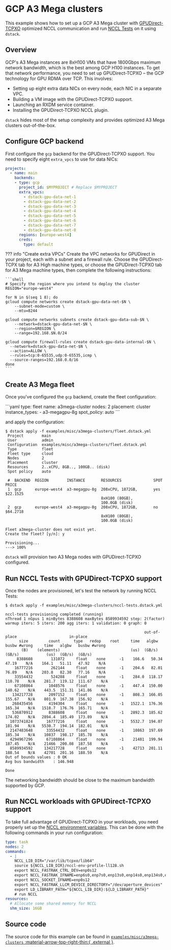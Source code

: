 # GCP A3 Mega clusters

This example shows how to set up a GCP A3 Mega cluster with [GPUDirect-TCPXO](https://cloud.google.com/kubernetes-engine/docs/how-to/gpu-bandwidth-gpudirect-tcpx-autopilot)
optimized NCCL communication and run [NCCL Tests](https://github.com/NVIDIA/nccl-tests) on it using `dstack`.

## Overview

GCP's A3 Mega instances are 8xH100 VMs that have 1800Gbps maximum network bandwidth,
which is the best among GCP H100 instances. To get that network performance, you need
to set up GPUDirect-TCPXO – the GCP technology for GPU RDMA over TCP. This involves:

* Setting up eight extra data NICs on every node, each NIC in a separate VPC.
* Building a VM image with the GPUDirect-TCPXO support.
* Launching an RXDM service container.
* Installing the GPUDirect-TCPXO NCCL plugin.

`dstack` hides most of the setup complexity and provides optimized A3 Mega clusters out-of-the-box.

## Configure GCP backend

First configure the `gcp` backend for the GPUDirect-TCPXO support.
You need to specify eight `extra_vpcs` to use for data NICs:

<div editor-title="~/.dstack/server/config.yml">

```yaml
projects:
  - name: main
    backends:
    - type: gcp
      project_id: $MYPROJECT # Replace $MYPROJECT
      extra_vpcs:
        - dstack-gpu-data-net-1
        - dstack-gpu-data-net-2
        - dstack-gpu-data-net-3
        - dstack-gpu-data-net-4
        - dstack-gpu-data-net-5
        - dstack-gpu-data-net-6
        - dstack-gpu-data-net-7
        - dstack-gpu-data-net-8
      regions: [europe-west4]
      creds:
        type: default
```

</div>

??? info "Create extra VPCs"
    Create the VPC networks for GPUDirect in your project, each with a subnet and a firewall rule. Choose the GPUDirect-TCPX tab for A3 High machine types, or choose the GPUDirect-TCPXO tab for A3 Mega machine types, then complete the following instructions:
    
    ```shell
    # Specify the region where you intend to deploy the cluster
    REGION="europe-west4"

    for N in $(seq 1 8); do
    gcloud compute networks create dstack-gpu-data-net-$N \
        --subnet-mode=custom \
        --mtu=8244

    gcloud compute networks subnets create dstack-gpu-data-sub-$N \
        --network=dstack-gpu-data-net-$N \
        --region=$REGION \
        --range=192.168.$N.0/24

    gcloud compute firewall-rules create dstack-gpu-data-internal-$N \
      --network=dstack-gpu-data-net-$N \
      --action=ALLOW \
      --rules=tcp:0-65535,udp:0-65535,icmp \
      --source-ranges=192.168.0.0/16
    done
    ```

## Create A3 Mega fleet

Once you've configured the `gcp` backend, create the fleet configuration:

<div editor-title="fleet.dstack.yml">
```yaml
type: fleet
name: a3mega-cluster
nodes: 2
placement: cluster
instance_types:
  - a3-megagpu-8g
spot_policy: auto
```
</div>

and apply the configuration:

<div class="termy">

```shell
$ dstack apply -f examples/misc/a3mega-clusters/fleet.dstack.yml
 Project        main                           
 User           admin                          
 Configuration  examples/misc/a3mega-clusters/fleet.dstack.yml 
 Type           fleet                          
 Fleet type     cloud                          
 Nodes          2                              
 Placement      cluster                        
 Resources      2..xCPU, 8GB.., 100GB.. (disk) 
 Spot policy    auto                           

 #  BACKEND  REGION        INSTANCE       RESOURCES              SPOT  PRICE      
 1  gcp      europe-west4  a3-megagpu-8g  208xCPU, 1872GB,       yes   $22.1525   
                                          8xH100 (80GB),                          
                                          100.0GB (disk)                          
 2  gcp      europe-west4  a3-megagpu-8g  208xCPU, 1872GB,       no    $64.2718   
                                          8xH100 (80GB),                          
                                          100.0GB (disk)                          

Fleet a3mega-cluster does not exist yet.
Create the fleet? [y/n]: y

Provisioning...
---> 100%                    
```

</div>

`dstack` will provision two A3 Mega nodes with GPUDirect-TCPXO configured.

## Run NCCL Tests with GPUDirect-TCPXO support

Once the nodes are provisioned, let's test the network by running NCCL Tests:

<div class="termy">

```shell 
$ dstack apply -f examples/misc/a3mega-clusters/nccl-tests.dstack.yml 

nccl-tests provisioning completed (running)
nThread 1 nGpus 1 minBytes 8388608 maxBytes 8589934592 step: 2(factor) warmup iters: 5 iters: 200 agg iters: 1 validation: 0 graph: 0

                                                             out-of-place                       in-place          
      size         count      type   redop    root     time   algbw   busbw #wrong     time   algbw   busbw #wrong
       (B)    (elements)                               (us)  (GB/s)  (GB/s)            (us)  (GB/s)  (GB/s)       
     8388608        131072     float    none      -1    166.6   50.34   47.19    N/A    164.1   51.11   47.92    N/A
    16777216        262144     float    none      -1    204.6   82.01   76.89    N/A    203.8   82.30   77.16    N/A
    33554432        524288     float    none      -1    284.0  118.17  110.78    N/A    281.7  119.12  111.67    N/A
    67108864       1048576     float    none      -1    447.4  150.00  140.62    N/A    443.5  151.31  141.86    N/A
   134217728       2097152     float    none      -1    808.3  166.05  155.67    N/A    801.9  167.38  156.92    N/A
   268435456       4194304     float    none      -1   1522.1  176.36  165.34    N/A   1518.7  176.76  165.71    N/A
   536870912       8388608     float    none      -1   2892.3  185.62  174.02    N/A   2894.4  185.49  173.89    N/A
  1073741824      16777216     float    none      -1   5532.7  194.07  181.94    N/A   5530.7  194.14  182.01    N/A
  2147483648      33554432     float    none      -1    10863  197.69  185.34    N/A    10837  198.17  185.78    N/A
  4294967296      67108864     float    none      -1    21481  199.94  187.45    N/A    21466  200.08  187.58    N/A
  8589934592     134217728     float    none      -1    42713  201.11  188.54    N/A    42701  201.16  188.59    N/A
Out of bounds values : 0 OK
Avg bus bandwidth    : 146.948 

Done
```

The networking bandwidth should be close to the maximum bandwidth supported by GCP.

</div>

## Run NCCL workloads with GPUDirect-TCPXO support

To take full advantage of GPUDirect-TCPXO in your workloads, you need properly set up the [NCCL environment variables](https://cloud.google.com/kubernetes-engine/docs/how-to/gpu-bandwidth-gpudirect-tcpx-autopilot#environment-variables-nccl).
This can be done with the following commands in your run configuration:

<div editor-title="task.dstack.yml">

```yaml
type: task
nodes: 2
commands:
  - |
    NCCL_LIB_DIR="/var/lib/tcpxo/lib64"
    source ${NCCL_LIB_DIR}/nccl-env-profile-ll128.sh
    export NCCL_FASTRAK_CTRL_DEV=enp0s12
    export NCCL_FASTRAK_IFNAME=enp6s0,enp7s0,enp13s0,enp14s0,enp134s0,enp135s0,enp141s0,enp142s0
    export NCCL_SOCKET_IFNAME=enp0s12
    export NCCL_FASTRAK_LLCM_DEVICE_DIRECTORY="/dev/aperture_devices"
    export LD_LIBRARY_PATH="${NCCL_LIB_DIR}:${LD_LIBRARY_PATH}"
    # run NCCL
resources:
  # Allocate some shared memory for NCCL
  shm_size: 16GB
```

</div>

## Source code

The source code for this example can be found in 
[`examples/misc/a3mega-clusters` :material-arrow-top-right-thin:{ .external }](https://github.com/dstackai/dstack/blob/master/examples/misc/a3mega-clusters).
